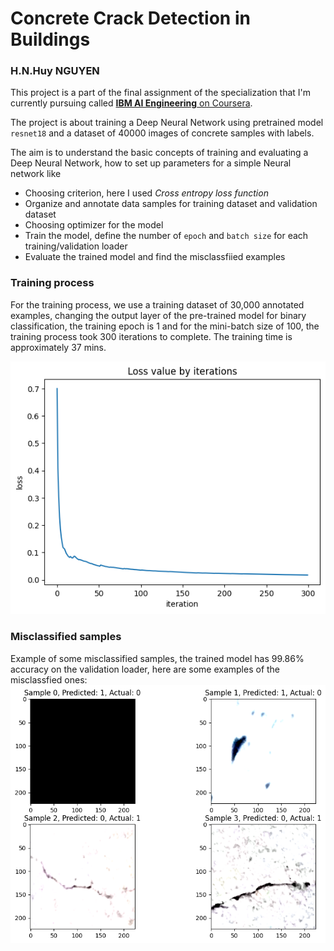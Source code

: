 # Concrete Crack Detection in Buildings
### H.N.Huy NGUYEN

This project is a part of the final assignment of the specialization that I'm currently pursuing called [**IBM AI Engineering** on Coursera]("https://www.coursera.org/professional-certificates/ai-engineer").

The project is about training a Deep Neural Network using pretrained model <code>resnet18</code> and a dataset of 40000 images of concrete samples with labels.

The aim is to understand the basic concepts of training and evaluating a Deep Neural Network, how to set up parameters for a simple Neural network like
<ul>
  <li>Choosing criterion, here I used <i>Cross entropy loss function</i></li>
  <li>Organize and annotate data samples for training dataset and validation dataset</li>
  <li>Choosing optimizer for the model</li>
  <li>Train the model, define the number of <code>epoch</code> and <code>batch size</code> for each training/validation loader</li>
  <li>Evaluate the trained model and find the misclassfiied examples</li>
</ul>

### Training process
For the training process, we use a training dataset of 30,000 annotated examples, changing the output layer of the pre-trained model for binary classification, the training epoch is 1 and for the mini-batch size of 100, the training process took 300 iterations to complete. The training time is approximately 37 mins.

![alt text](https://github.com/nhathuy25/ConcreteCrackClassification/blob/main/imgs/loss_by_iteration.png)


### Misclassified samples
Example of some misclassified samples, the trained model has 99.86% accuracy on the validation loader, here are some examples of the misclassfied ones:
![alt text](https://github.com/nhathuy25/ConcreteCrackClassification/blob/main/imgs/misclassifed_samples.png)
